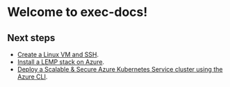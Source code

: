 # Welcome to exec-docs!

## Next steps

- [Create a Linux VM and SSH](./CreateLinuxVMAndSSH).
- [Install a LEMP stack on Azure](./CreateLinuxVMLAMP).
- [Deploy a Scalable & Secure Azure Kubernetes Service cluster using the Azure CLI](./CreateAKSDeployment).
